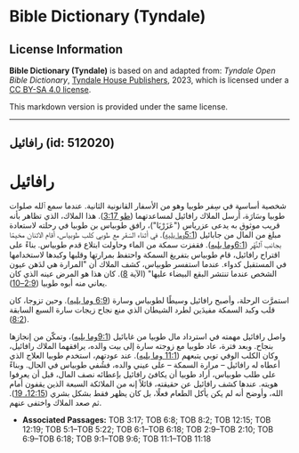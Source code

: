# Bible Dictionary (Tyndale)

## License Information

**Bible Dictionary (Tyndale)** is based on and adapted from: _Tyndale Open Bible Dictionary_, [Tyndale House Publishers](https://tyndaleopenresources.com/), 2023, which is licensed under a [CC BY-SA 4.0 license](https://creativecommons.org/licenses/by-sa/4.0/legalcode.en).

This markdown version is provided under the same license.



--------------------------------

## رافائيل (id: 512020)

رافائيل
=======

شخصية أساسية في سِفر طوبيا وهو من الأسفار القانونية الثانية. عندما سمع ٱلله صلوات طوبيا وسَارَة، أُرسل الملاك رافائيل لمساعدتهما ([طو 3:17](https://ref.ly/Tob3:17)). هذا الملاك، الذي تظاهر بأنه قريب موثوق به يدعى عزرياس ("عَزَرْيَا")، رافق طوبياس بن طوبيا في رحلته لاستعادة مبلغ من المال من جابائيل ([5:1وما يليه](https://ref.ly/Tob5:1-Tob5:22)). في أثناء السَفَر مع طوبي كلب طوبياس، أقام الاثنان مخيمًا بجانب ٱلنَّهْر ([6:1وما يليه](https://ref.ly/Tob6:1-Tob6:18)). فقفزت سمكة من الماء وحاولت ابتلاع قدم طوبياس. بناءً على اقتراح رافائيل، قام طوبياس بتفريغ السمكة واحتفظ بمرارتها وقلبها وكبدها لاستخدامها في المستقبل كدواء. عندما استفسر طوبياس، كشف الملاك أن "المرارة هي لدَهن عيون الشخص عندما تنتشر البقع البيضاء عليها" (الآية [8](https://ref.ly/Tob6:8)). كان هذا هو المرض عينه الذي كان يعاني منه أبوه طوبيا ([2:9–10](https://ref.ly/Tob2:9-Tob2:10)).

استمرَّت الرحلة، وأصبح رافائيل وسيطًا لطوبياس وسارة ([6:9 وما يليه](https://ref.ly/Tob6:9-Tob6:18)). وحين تزوجا، كان قلب وكبد السمكة مفيدَين لطرد الشيطان الذي منع نجاح زيجات سارة السبع السابقة ([8:2](https://ref.ly/Tob8:2)).

واصل رافائيل مهمته في استرداد مال طوبيا من غابائيل ([9:1وما يليه](https://ref.ly/Tob9:1-Tob9:6))، وتمكّن من إنجازها بنجاح. وبعد فترة، عاد طوبيا مع زوجته سارة إلى بيت والده، يرافقهما الملاك رافائيل، وكان الكلب الوفي توبي يتبعهم ([11:1 وما يليه](https://ref.ly/Tob11:1-Tob11:18)). عند عودتهم، استخدم طوبيا العلاج الذي أعطاه له رافائيل – مرارة السمكة – على عيني والده، فشُفي طوبياس في الحال. وبناءً على طلب طوبياس، أراد طوبيا أن يكافئ رافائيل بإعطائه نصف المال، قبل أن يعرفوا هويته. عندها كشف رافائيل عن حقيقته، قائلاً إنه من الملائكة السبعة الذين يقفون أمام الله، وأوضح أنه لم يكن يأكل الطعام فعلًا، بل كان يظهر فقط بشكل بشري ([12:15، 19](https://ref.ly/Tob12:15,Tob12:19)). ثم صعد الملاك واختفى عنهم.

* **Associated Passages:** TOB 3:17; TOB 6:8; TOB 8:2; TOB 12:15; TOB 12:19; TOB 5:1–TOB 5:22; TOB 6:1–TOB 6:18; TOB 2:9–TOB 2:10; TOB 6:9–TOB 6:18; TOB 9:1–TOB 9:6; TOB 11:1–TOB 11:18

